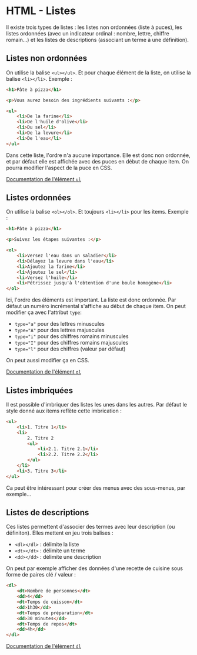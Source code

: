 # HTML - Listes

Il existe trois types de listes : les listes non ordonnées (liste à puces), les
listes ordonnées (avec un indicateur ordinal : nombre, lettre, chiffre
romain...) et les listes de descriptions (associant un terme à une définition).

## Listes non ordonnées

On utilise la balise `<ul></ul>`. Et pour chaque élément de la liste, on
utilise la balise `<li></li>`. Exemple :

```html
<h1>Pâte à pizza</h1>

<p>Vous aurez besoin des ingrédients suivants :</p>

<ul>
	<li>De la farine</li>
	<li>De l'huile d'olive</li>
	<li>Du sel</li>
	<li>De la levure</li>
	<li>De l'eau</li>
</ul>
```

Dans cette liste, l'ordre n'a aucune importance. Elle est donc non ordonnée, et
par défaut elle est affichée avec des puces en début de chaque item. On pourra
modifier l'aspect de la puce en CSS.

[Documentation de l'élément `ul`](https://developer.mozilla.org/fr/docs/Web/HTML/Element/ul)

## Listes ordonnées

On utilise la balise `<ol></ol>`. Et toujours `<li></li>` pour les items.
Exemple :

```html
<h1>Pâte à pizza</h1>

<p>Suivez les étapes suivantes :</p>

<ol>
	<li>Versez l'eau dans un saladier</li>
	<li>Délayez la levure dans l'eau</li>
	<li>Ajoutez la farine</li>
	<li>Ajoutez le sel</li>
	<li>Versez l'huile</li>
	<li>Pétrissez jusqu'à l'obtention d'une boule homogène</li>
</ol>
```

Ici, l'ordre des éléments est important. La liste est donc ordonnée. Par défaut
un numéro incrémental s'affiche au début de chaque item. On peut modifier ça
avec l'attribut `type`:

* `type="a"` pour des lettres minuscules
* `type="A"` pour des lettres majuscules
* `type="i"` pour des chiffres romains minuscules
* `type="I"` pour des chiffres romains majuscules
* `type="l"` pour des chiffres (valeur par défaut)

On peut aussi modifier ça en CSS.

[Documentation de l'élément `ol`](https://developer.mozilla.org/fr/docs/Web/HTML/Element/ol)

## Listes imbriquées

Il est possible d'imbriquer des listes les unes dans les autres. Par défaut le
style donné aux items reflète cette imbrication :

```html
<ul>
	<li>1. Titre 1</li>
	<li>
		2. Titre 2
		<ul>
			<li>2.1. Titre 2.1</li>
			<li>2.2. Titre 2.2</li>
		</ul>
	</li>
	<li>3. Titre 3</li>
</ul>
```

Ca peut être intéressant pour créer des menus avec des sous-menus, par
exemple...

## Listes de descriptions

Ces listes permettent d'associer des termes avec leur description (ou
définiton). Elles mettent en jeu trois balises :

* `<dl></dl>` : délimite la liste
* `<dt></dt>` : délimite un terme
* `<dd></dd>` : délimite une description

On peut par exemple afficher des données d'une recette de cuisine sous forme de
paires clé / valeur :

```html
<dl>
	<dt>Nombre de personnes</dt>
	<dd>4</dd>
	<dt>Temps de cuisson</dt>
	<dd>1h30</dd>
	<dt>Temps de préparation</dt>
	<dd>30 minutes</dd>
	<dt>Temps de repos</dt>
	<dd>4h</dd>
</dl>
```

[Documentation de l'élément `dl`](https://developer.mozilla.org/fr/docs/Web/HTML/Element/dl)
